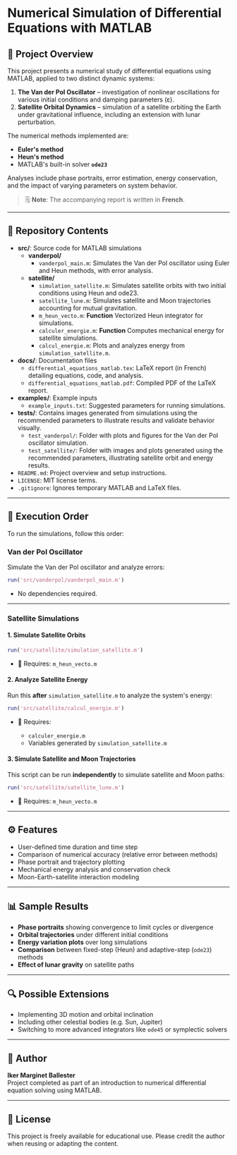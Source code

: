 # Numerical Simulation of Differential Equations with MATLAB

## 📘 Project Overview

This project presents a numerical study of differential equations using MATLAB, applied to two distinct dynamic systems:

1. **The Van der Pol Oscillator** – investigation of nonlinear oscillations for various initial conditions and damping parameters (ε).
2. **Satellite Orbital Dynamics** – simulation of a satellite orbiting the Earth under gravitational influence, including an extension with lunar perturbation.

The numerical methods implemented are:
- **Euler's method**
- **Heun's method**
- MATLAB's built-in solver **`ode23`**

Analyses include phase portraits, error estimation, energy conservation, and the impact of varying parameters on system behavior.

> 🗒️ **Note**: The accompanying report is written in **French**.

---

## 📁 Repository Contents

- **src/**: Source code for MATLAB simulations
  - **vanderpol/**
    - `vanderpol_main.m`: Simulates the Van der Pol oscillator using Euler and Heun methods, with error analysis.
  - **satellite/**
    - `simulation_satellite.m`: Simulates satellite orbits with two initial conditions using Heun and ode23.
    - `satellite_lune.m`: Simulates satellite and Moon trajectories accounting for mutual gravitation.
    - `m_heun_vecto.m`: **Function** Vectorized Heun integrator for simulations.
    - `calculer_energie.m`: **Function** Computes mechanical energy for satellite simulations.
    - `calcul_energie.m`: Plots and analyzes energy from `simulation_satellite.m`.
- **docs/**: Documentation files
  - `differential_equations_matlab.tex`: LaTeX report (in French) detailing equations, code, and analysis.
  - `differential_equations_matlab.pdf`: Compiled PDF of the LaTeX report.
- **examples/**: Example inputs
  - `example_inputs.txt`: Suggested parameters for running simulations.
- **tests/**: Contains images generated from simulations using the recommended parameters to illustrate results and validate behavior visually.
  - `test_vanderpol/`: Folder with plots and figures for the Van der Pol oscillator simulation.
  - `test_satellite/`: Folder with images and plots generated using the recommended parameters, illustrating satellite orbit and energy results.
- `README.md`: Project overview and setup instructions.
- `LICENSE`: MIT license terms.
- `.gitignore`: Ignores temporary MATLAB and LaTeX files.

---

## 🔄 Execution Order

To run the simulations, follow this order:

### Van der Pol Oscillator

Simulate the Van der Pol oscillator and analyze errors:

```matlab
run('src/vanderpol/vanderpol_main.m')
```

*  No dependencies required.

---

### Satellite Simulations

#### 1. Simulate Satellite Orbits

```matlab
run('src/satellite/simulation_satellite.m')
```

* 📎 Requires: `m_heun_vecto.m`

#### 2. Analyze Satellite Energy

Run this **after** `simulation_satellite.m` to analyze the system's energy:

```matlab
run('src/satellite/calcul_energie.m')
```

* 📎 Requires:

  * `calculer_energie.m`
  * Variables generated by `simulation_satellite.m`

#### 3. Simulate Satellite and Moon Trajectories

This script can be run **independently** to simulate satellite and Moon paths:

```matlab
run('src/satellite/satellite_lune.m')
```

* 📎 Requires: `m_heun_vecto.m`

---

## ⚙️ Features

- User-defined time duration and time step
- Comparison of numerical accuracy (relative error between methods)
- Phase portrait and trajectory plotting
- Mechanical energy analysis and conservation check
- Moon-Earth-satellite interaction modeling

---

## 📊 Sample Results

- **Phase portraits** showing convergence to limit cycles or divergence
- **Orbital trajectories** under different initial conditions
- **Energy variation plots** over long simulations
- **Comparison** between fixed-step (Heun) and adaptive-step (`ode23`) methods
- **Effect of lunar gravity** on satellite paths

---

## 🔍 Possible Extensions

- Implementing 3D motion and orbital inclination
- Including other celestial bodies (e.g. Sun, Jupiter)
- Switching to more advanced integrators like `ode45` or symplectic solvers

---

## 👤 Author

**Iker Marginet Ballester**  
Project completed as part of an introduction to numerical differential equation solving using MATLAB.

---

## 📄 License

This project is freely available for educational use. Please credit the author when reusing or adapting the content.
